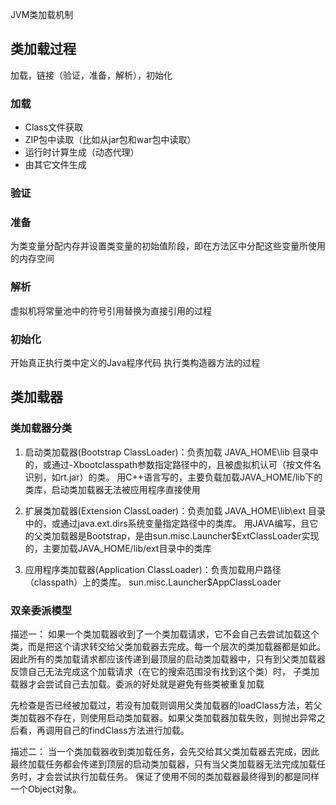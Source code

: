 
JVM类加载机制

## 类加载过程

加载，链接（验证，准备，解析），初始化

### 加载

* Class文件获取
* ZIP包中读取（比如从jar包和war包中读取）
* 运行时计算生成（动态代理）
* 由其它文件生成

### 验证

### 准备

为类变量分配内存并设置类变量的初始值阶段，即在方法区中分配这些变量所使用的内存空间

### 解析

虚拟机将常量池中的符号引用替换为直接引用的过程

### 初始化

开始真正执行类中定义的Java程序代码
执行类构造器<client>方法的过程

## 类加载器

### 类加载器分类

1. 启动类加载器(Bootstrap ClassLoader)：负责加载 JAVA_HOME\lib 目录中的，或通过-Xbootclasspath参数指定路径中的，且被虚拟机认可（按文件名识别，如rt.jar）的类。
用C++语言写的，主要负载加载JAVA_HOME/lib下的类库，启动类加载器无法被应用程序直接使用

2. 扩展类加载器(Extension ClassLoader)：负责加载 JAVA_HOME\lib\ext 目录中的，或通过java.ext.dirs系统变量指定路径中的类库。
用JAVA编写，且它的父类加载器是Bootstrap，是由sun.misc.Launcher$ExtClassLoader实现的，主要加载JAVA_HOME/lib/ext目录中的类库

3. 应用程序类加载器(Application ClassLoader)：负责加载用户路径（classpath）上的类库。
sun.misc.Launcher$AppClassLoader


### 双亲委派模型

描述一：
如果一个类加载器收到了一个类加载请求，它不会自己去尝试加载这个类，而是把这个请求转交给父类加载器去完成。每一个层次的类加载器都是如此。
因此所有的类加载请求都应该传递到最顶层的启动类加载器中，只有到父类加载器反馈自己无法完成这个加载请求（在它的搜索范围没有找到这个类）时，
子类加载器才会尝试自己去加载。委派的好处就是避免有些类被重复加载

先检查是否已经被加载过，若没有加载则调用父类加载器的loadClass方法，若父类加载器不存在，则使用启动类加载器。如果父类加载器加载失败，则抛出异常之后看，再调用自己的findClass方法进行加载。

描述二：
当一个类加载器收到类加载任务，会先交给其父类加载器去完成，因此最终加载任务都会传递到顶层的启动类加载器，只有当父类加载器无法完成加载任务时，才会尝试执行加载任务。
保证了使用不同的类加载器最终得到的都是同样一个Object对象。
